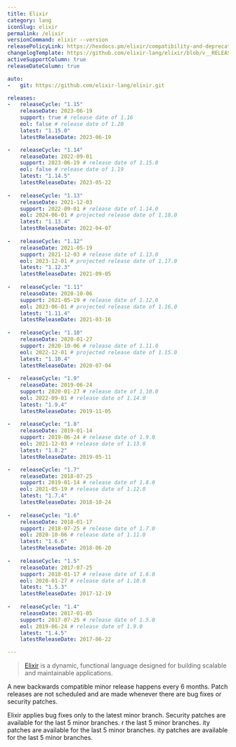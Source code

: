 ```yaml
---
title: Elixir
category: lang
iconSlug: elixir
permalink: /elixir
versionCommand: elixir --version
releasePolicyLink: https://hexdocs.pm/elixir/compatibility-and-deprecations.html
changelogTemplate: https://github.com/elixir-lang/elixir/blob/v__RELEASE_CYCLE__/CHANGELOG.md
activeSupportColumn: true
releaseDateColumn: true

auto:
-   git: https://github.com/elixir-lang/elixir.git

releases:
-   releaseCycle: "1.15"
    releaseDate: 2023-06-19
    support: true # release date of 1.16
    eol: false # release date of 1.20
    latest: "1.15.0"
    latestReleaseDate: 2023-06-19

-   releaseCycle: "1.14"
    releaseDate: 2022-09-01
    support: 2023-06-19 # release date of 1.15.0
    eol: false # release date of 1.19
    latest: "1.14.5"
    latestReleaseDate: 2023-05-22
    
-   releaseCycle: "1.13"
    releaseDate: 2021-12-03
    support: 2022-09-01 # release date of 1.14.0
    eol: 2024-06-01 # projected release date of 1.18.0
    latest: "1.13.4"
    latestReleaseDate: 2022-04-07
    
-   releaseCycle: "1.12"
    releaseDate: 2021-05-19
    support: 2021-12-03 # release date of 1.13.0
    eol: 2023-12-01 # projected release date of 1.17.0
    latest: "1.12.3"
    latestReleaseDate: 2021-09-05
    
-   releaseCycle: "1.11"
    releaseDate: 2020-10-06
    support: 2021-05-19 # release date of 1.12.0
    eol: 2023-06-01 # projected release date of 1.16.0
    latest: "1.11.4"
    latestReleaseDate: 2021-03-16
    
-   releaseCycle: "1.10"
    releaseDate: 2020-01-27
    support: 2020-10-06 # release date of 1.11.0
    eol: 2022-12-01 # projected release date of 1.15.0
    latest: "1.10.4"
    latestReleaseDate: 2020-07-04
    
-   releaseCycle: "1.9"
    releaseDate: 2019-06-24
    support: 2020-01-27 # release date of 1.10.0
    eol: 2022-09-01 # release date of 1.14.0
    latest: "1.9.4"
    latestReleaseDate: 2019-11-05
    
-   releaseCycle: "1.8"
    releaseDate: 2019-01-14
    support: 2019-06-24 # release date of 1.9.0
    eol: 2021-12-03 # release date of 1.13.0
    latest: "1.8.2"
    latestReleaseDate: 2019-05-11

-   releaseCycle: "1.7"
    releaseDate: 2018-07-25
    support: 2019-01-14 # release date of 1.8.0
    eol: 2021-05-19 # release date of 1.12.0
    latest: "1.7.4"
    latestReleaseDate: 2018-10-24
    
-   releaseCycle: "1.6"
    releaseDate: 2018-01-17
    support: 2018-07-25 # release date of 1.7.0
    eol: 2020-10-06 # release date of 1.11.0
    latest: "1.6.6"
    latestReleaseDate: 2018-06-20
    
-   releaseCycle: "1.5"
    releaseDate: 2017-07-25
    support: 2018-01-17 # release date of 1.6.0
    eol: 2020-01-27 # release date of 1.10.0
    latest: "1.5.3"
    latestReleaseDate: 2017-12-19
    
-   releaseCycle: "1.4"
    releaseDate: 2017-01-05
    support: 2017-07-25 # release date of 1.5.0
    eol: 2019-06-24 # release date of 1.9.0
    latest: "1.4.5"
    latestReleaseDate: 2017-06-22

---
```


>[Elixir](https://elixir-lang.org/) is a dynamic, functional language designed for building scalable and maintainable applications.

A new backwards compatible minor release happens every 6 months. Patch releases are not scheduled and are made whenever there are bug fixes or security patches.

Elixir applies bug fixes only to the latest minor branch. Security patches are available for the last 5 minor branches.
r the last 5 minor branches.
ity patches are available for the last 5 minor branches.
ity patches are available for the last 5 minor branches.
